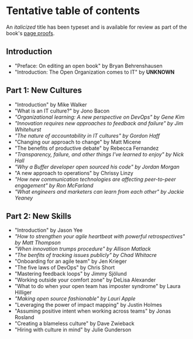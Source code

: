 # Tentative table of contents

An _italicized_ title has been typeset and is available for review as part of the book's [page proofs](https://github.com/open-organization-ambassadors/open-org-it-culture).

## Introduction

* "Preface: On editing an open book" by Bryan Behrenshausen
* "Introduction: The Open Organization comes to IT" by **UNKNOWN**

## Part 1: New Cultures

* "Introduction" by Mike Walker
* "What is an IT culture?" by Jono Bacon
* _"Organizational learning: A new perspective on DevOps" by Gene Kim_
* _"Innovation requires new approaches to feedback and failure" by Jim Whitehurst_
* _"The nature of accountability in IT cultures" by Gordon Haff_
* "Changing our approach to change" by Matt Micene
* "The benefits of productive debate" by Rebecca Fernandez
* _"Transparency, failure, and other things I've learned to enjoy" by Nick Hall_
* _"Why a Buffer developer open sourced his code" by Jordan Morgan_
* "A new approach to operations" by Chrissy Linzy
* _"How new communication technologies are affecting peer-to-peer engagement" by Ron McFarland_
* _"What engineers and marketers can learn from each other" by Jackie Yeaney_

## Part 2: New Skills

* "Introduction" by Jason Yee
* _"How to strengthen your agile heartbeat with powerful retrospectives" by Matt Thompson_
* _"When innovation trumps procedure" by Allison Matlack_
* _"The benfits of tracking issues publicly" by Chad Whitacre_
* "Onboarding for an agile team" by Jen Krieger
* "The five laws of DevOps" by Chris Short
* "Mastering feedback loops" by Jimmy Sjölund
* "Working outside your comfort zone" by DeLisa Alexander
* "What to do when your open team has imposter syndrome" by Laura Hilliger
* _"Making open source fashionable" by Lauri Apple_
* "Leveraging the power of impact mapping" by Justin Holmes
* "Assuming positive intent when working across teams" by Jonas Rosland
* "Creating a blameless culture" by Dave Zwieback
* "Hiring with culture in mind" by Julie Gunderson
